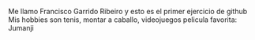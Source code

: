 Me llamo Francisco Garrido Ribeiro y esto es el primer ejercicio de github
Mis hobbies son tenis, montar a caballo, videojuegos
pelicula favorita: Jumanji
